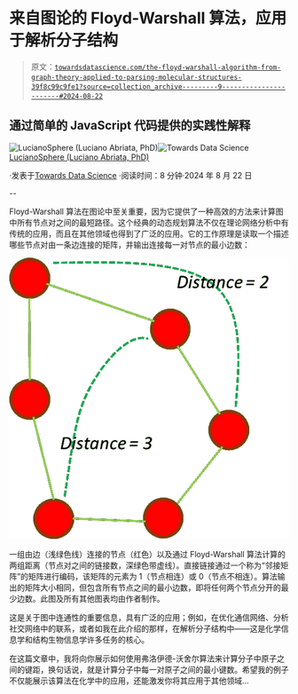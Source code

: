 # 来自图论的 Floyd-Warshall 算法，应用于解析分子结构

> 原文：[`towardsdatascience.com/the-floyd-warshall-algorithm-from-graph-theory-applied-to-parsing-molecular-structures-39f8c99c9fe1?source=collection_archive---------9-----------------------#2024-08-22`](https://towardsdatascience.com/the-floyd-warshall-algorithm-from-graph-theory-applied-to-parsing-molecular-structures-39f8c99c9fe1?source=collection_archive---------9-----------------------#2024-08-22)

## 通过简单的 JavaScript 代码提供的实践性解释

[](https://lucianosphere.medium.com/?source=post_page---byline--39f8c99c9fe1--------------------------------)![LucianoSphere (Luciano Abriata, PhD)](https://lucianosphere.medium.com/?source=post_page---byline--39f8c99c9fe1--------------------------------)[](https://towardsdatascience.com/?source=post_page---byline--39f8c99c9fe1--------------------------------)![Towards Data Science](https://towardsdatascience.com/?source=post_page---byline--39f8c99c9fe1--------------------------------) [LucianoSphere (Luciano Abriata, PhD)](https://lucianosphere.medium.com/?source=post_page---byline--39f8c99c9fe1--------------------------------)

·发表于[Towards Data Science](https://towardsdatascience.com/?source=post_page---byline--39f8c99c9fe1--------------------------------) ·阅读时间：8 分钟·2024 年 8 月 22 日

--

Floyd-Warshall 算法在图论中至关重要，因为它提供了一种高效的方法来计算图中所有节点对之间的最短路径。这个经典的动态规划算法不仅在理论网络分析中有传统的应用，而且在其他领域也得到了广泛的应用。它的工作原理是读取一个描述哪些节点对由一条边连接的矩阵，并输出连接每一对节点的最小边数：

![](img/21153ae53c61a2201936883662a75eef.png)

一组由边（浅绿色线）连接的节点（红色）以及通过 Floyd-Warshall 算法计算的两组距离（节点对之间的链接数，深绿色带虚线）。直接链接通过一个称为“邻接矩阵”的矩阵进行编码，该矩阵的元素为 1（节点相连）或 0（节点不相连）。算法输出的矩阵大小相同，但包含所有节点之间的最小边数，即将任何两个节点分开的最少边数。此图及所有其他图表均由作者制作。

这是关于图中连通性的重要信息，具有广泛的应用；例如，在优化通信网络、分析社交网络中的联系，或者如我在此介绍的那样，在解析分子结构中——这是化学信息学和结构生物信息学许多任务的核心。

在这篇文章中，我将向你展示如何使用弗洛伊德-沃舍尔算法来计算分子中原子之间的键距，换句话说，就是计算分子中每一对原子之间的最小键数。希望我的例子不仅能展示该算法在化学中的应用，还能激发你将其应用于其他领域…
